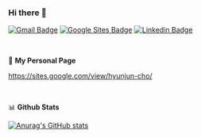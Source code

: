 ### Hi there 👋


[![Gmail Badge](https://img.shields.io/badge/-Gmail-d14836?style=flat-square&logo=Gmail&logoColor=white&link=mailto:chohyunjun1111@gmail.com)](mailto:chohyunjun1111@gmail.com)
[![Google Sites Badge](https://img.shields.io/badge/-Google-brightgreen?style=flat-square&logo=Google&logoColor=white&link=sites.google.com/view/hyunjun-cho/)](sites.google.com/view/hyunjun-cho/)
[![Linkedin Badge](https://img.shields.io/badge/-LinkedIn-blue?style=flat-square&logo=Linkedin&logoColor=white&link=https://www.linkedin.com/in/hyunjun-cho-8391151b4/)](https://www.linkedin.com/in/hyunjun-cho-8391151b4/) 


<br/>

  📁 **My Personal Page** 
  
  https://sites.google.com/view/hyunjun-cho/
  
<br/>


📊 **Github Stats**

[![Anurag's GitHub stats](https://github-readme-stats.vercel.app/api?username=chohj1111)](https://github.com/anuraghazra/github-readme-stats)


